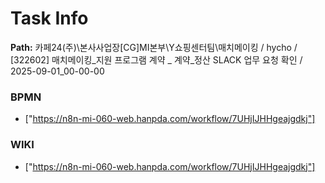 # Task Info

**Path:** 카페24(주)\본사사업장\[CG]MI본부\Y쇼핑센터팀\매치메이킹 / hycho / [322602] 매치메이킹_지원 프로그램 계약 _ 계약_정산 SLACK 업무 요청 확인 / 2025-09-01_00-00-00

### BPMN
- ["https://n8n-mi-060-web.hanpda.com/workflow/7UHjIJHHgeajgdkj"]

### WIKI
- ["https://n8n-mi-060-web.hanpda.com/workflow/7UHjIJHHgeajgdkj"]

